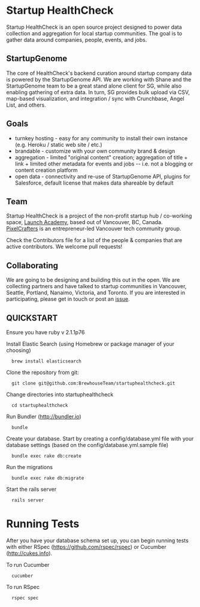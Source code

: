 # Startup HealthCheck

Startup HealthCheck is an open source project designed to power data collection and aggregation for local startup communities. The goal is to gather data around companies, people, events, and jobs.

## StartupGenome

The core of HealthCheck's backend curation around startup company data is powered by the StartupGenome API. We are working with Shane and the StartupGenome team to be a great stand alone client for SG, while also enabling gathering of extra data. In turn, SG provides bulk upload via CSV, map-based visualization, and integration / sync with Crunchbase, Angel List, and others.

## Goals

* turnkey hosting - easy for any community to install their own instance (e.g. Heroku / static web site / etc.)
* brandable - customize with your own community brand & design
* aggregation - limited "original content" creation; aggregation of title + link + limited other metadata for events and jobs -- i.e. not a blogging or content creation platform
* open data - connectivity and re-use of StartupGenome API, plugins for Salesforce, default license that makes data shareable by default


## Team

Startup HealthCheck is a project of the non-profit startup hub / co-working space, [Launch Academy](http://launchacademy.ca/), based out of Vancouver, BC, Canada. [PixelCrafters](http://www.pixelcrafters.ca) is an entrepreneur-led Vancouver tech community group.

Check the Contributors file for a list of the people & companies that are active contributors. We welcome pull requests!

## Collaborating

We are going to be designing and building this out in the open. We are collecting partners and have talked to startup communities in Vancouver, Seattle, Portland, Nanaimo, Victoria, and Toronto. If you are interested in participating, please get in touch or post an [issue](https://github.com/PixelCrafters/StartupHealthCheck/issues).


## QUICKSTART

Ensure you have ruby v 2.1.1p76

Install Elastic Search (using Homebrew or package manager of your choosing)
```
  brew install elasticsearch
```  

Clone the repository from git:
```
  git clone git@github.com:BrewhouseTeam/startuphealthcheck.git
```

Change directories into startuphealthcheck
```
  cd startuphealthcheck
```  

Run Bundler (http://bundler.io)
```  
  bundle
```  

Create your database. Start by creating a config/database.yml file with your database settings (based on the config/database.yml.sample file)
```
  bundle exec rake db:create
```  

Run the migrations
```  
  bundle exec rake db:migrate
```  

Start the rails server
```  
  rails server
```  

# Running Tests

  
After you have your database schema set up, you can begin running tests with either RSpec (https://github.com/rspec/rspec) or Cucumber (http://cukes.info).


To run Cucumber
```
  cucumber
```

To run RSpec
```
  rspec spec
```
